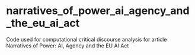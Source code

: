 # narratives_of_power_ai_agency_and_the_eu_ai_act
Code used for computational critical discourse analysis for article Narratives of Power: AI, Agency and the EU AI Act
